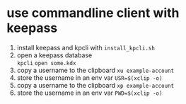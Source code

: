 # use commandline client with keepass

1. install keepass and kpcli with `install_kpcli.sh`
1. open a keepass database  
   `kpcli`
   `open some.kdx`
1. copy a username to the clipboard 
   `xu example-account`
1. store the username in an env var
   `USR=$(xclip -o)`    
1. copy a username to the clipboard 
   `xp example-account`
1. store the username in an env var
   `PWD=$(xclip -o)`    